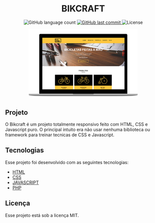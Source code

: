 <h1 align="center">
  BIKCRAFT
</h1>

<p align="center">   
  <img alt="GitHub language count" src="https://img.shields.io/github/languages/count/matheusasg09/Projeto-Bikcraft">
  
  <a href="https://github.com/matheusasg09/semana-omnistack-9/commits/master">
    <img alt="GitHub last commit" src="https://img.shields.io/github/last-commit/matheusasg09/semana-omnistack-9.svg">
  </a>

  <img alt="License" src="https://img.shields.io/badge/license-MIT-brightgreen">
</p>

<p align="center">
  <img alt="Frontend" src="img/Bikcraft-git.png" width="70%">
</p>

## Projeto

O Bikcraft é um projeto totalmente responsivo feito com HTML, CSS e Javascript puro. O principal intuito era não usar nenhuma biblioteca ou framework para treinar tecnicas de CSS e Javascript.

## Tecnologias

Esse projeto foi desenvolvido com as seguintes tecnologias:

- [HTML](https://developer.mozilla.org/pt-BR/docs/Web/HTML)
- [CSS](https://developer.mozilla.org/pt-BR/docs/Web/CSS)
- [JAVASCRIPT](https://developer.mozilla.org/pt-BR/docs/Web/JavaScript)
- [PHP](https://www.php.net/docs.php)

## Licença

Esse projeto está sob a licença MIT.
